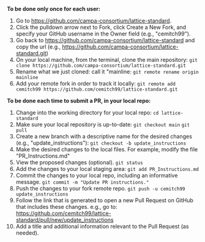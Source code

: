 **To be done only once for each user:**
1) Go to https://github.com/campa-consortium/lattice-standard.
2) Click the pulldown arrow next to Fork, click Create a New Fork, and specify your GitHub username in the Owner field (e.g., "cemitch99").
3) Go back to https://github.com/campa-consortium/lattice-standard and copy the url 
(e.g., https://github.com/campa-consortium/lattice-standard.git)
4) On your local machine, from the terminal, clone the main repository:
`git clone https://github.com/campa-consortium/lattice-standard.git`
5) Rename what we just cloned:  call it "mainline:
`git remote rename origin mainline`
6) Add your remote fork in order to track it locally:
`git remote add cemitch99 https://github.com/cemitch99/lattice-standard.git`

**To be done each time to submit a PR, in your local repo:**
1) Change into the working directory for your local repo:
`cd lattice-standard`
2) Make sure your local repository is up-to-date:
`git checkout main`
`git pull`
2) Create a new branch with a descriptive name for the desired changes (e.g., "update_instructions"):
`git checkout -b update_instructions`
3) Make the desired changes to the local files.
For example, modify the file "PR_Instructions.md"
4) View the proposed changes (optional).
`git status`
5) Add the changes to your local staging area:
`git add PR_Instructions.md`
6) Commit the changes to your local repo, including an informative message.
`git commit -m "Update PR instructions."`
7) Push the changes to your fork remote repo.
`git push -u cemitch99 update_instructions`
8) Follow the link that is generated to open a new Pull Request on GitHub that includes these changes.
e.g., go to:  https://github.com/cemitch99/lattice-standard/pull/new/update_instructions
9) Add a title and additional information relevant to the Pull Request (as needed).

